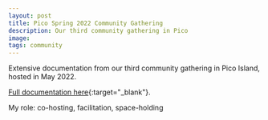 ```yaml
---
layout: post
title: Pico Spring 2022 Community Gathering
description: Our third community gathering in Pico
image:
tags: community
---
```


Extensive documentation from our third community gathering in Pico Island, hosted in May 2022.

[Full documentation here](https://pico.microsolidarity.cc/crews-and-projects/spring-gathering-2022){:target="_blank"}.

My role: co-hosting, facilitation, space-holding